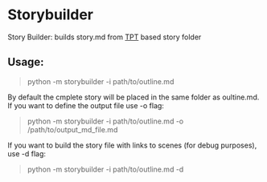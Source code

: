 # Storybuilder

Story Builder: builds story.md from [TPT](https://github.com/5off/tpt) based story folder

## Usage:

> python -m storybuilder -i path/to/outline.md

By default the cmplete story will be placed in the same folder as oultine.md. If you want to define the output file use -o flag:

> python -m storybuilder -i path/to/outline.md -o /path/to/output_md_file.md

If you want to build the story file with links to scenes (for debug purposes), use -d flag:

> python -m storybuilder -i path/to/outline.md -d
